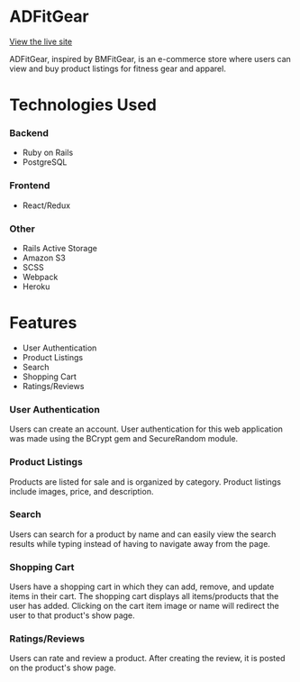 # ADFitGear
[View the live site](https://ad-fit-gear.herokuapp.com/#/)

ADFitGear, inspired by BMFitGear, is an e-commerce store where users can view and buy product listings for fitness gear and apparel. 

# Technologies Used
### Backend
* Ruby on Rails
* PostgreSQL
### Frontend
* React/Redux
### Other
* Rails Active Storage
* Amazon S3
* SCSS
* Webpack
* Heroku

# Features
* User Authentication
* Product Listings
* Search
* Shopping Cart
* Ratings/Reviews

### User Authentication
Users can create an account. User authentication for this web application was made using the BCrypt gem and SecureRandom module. 

### Product Listings
Products are listed for sale and is organized by category. Product listings include images, price, and description.

### Search
Users can search for a product by name and can easily view the search results while typing instead of having to navigate away from the page.

### Shopping Cart
Users have a shopping cart in which they can add, remove, and update items in their cart. The shopping cart displays all items/products that the user has added. Clicking on the cart item image or name will redirect the user to that product's show page.

### Ratings/Reviews
Users can rate and review a product. After creating the review, it is posted on the product's show page.
